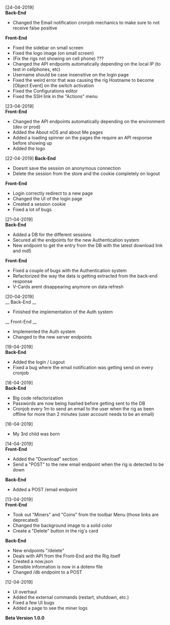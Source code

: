 [24-04-2019]  
__Back-End__
- Changed the Email notification cronjob mechanics to make sure to not receive false positive

__Front-End__ 
- Fixed the sidebar on small screen
- Fixed the logo image (on small screen)
- (Fix the rigs not showing on cell phone) ???
- Changed the API endpoints automatically depending on the local IP (to test in cellphones, etc)
- Username should be case insensitive on the login page
- Fixed the weird error that was causing the rig Hostname to become [Object Event] on the switch activation
- Fixed the Configurations editor
- Fixed the SSH link in the "Actions" menu

[23-04-2019]  
__Front-End__
- Changed the API endpoints automatically depending on the environment (dev or prod)
- Added the About nOS and about Me pages
- Added a loading spinner on the pages the require an API response before showing up
- Added the logo

[22-04-2019]
__Back-End__
- Doesnt save the session on anonymous connection
- Delete the session from the store and the cookie completely on logout

__Front-End__
- Login correctly redirect to a new page
- Changed the UI of the login page
- Created a session cookie
- Fixed a lot of bugs

[21-04-2019]  
__Back-End__
- Added a DB for the different sessions
- Secured all the endpoints for the new Authentication system
- New endpoint to get the entry from the DB with the latest download link and md5

__Front-End__
- Fixed a couple of bugs with the Authentication system
- Refactorized the way the data is getting extracted from the back-end response
- V-Cards arent disappearing anymore on data refresh

[20-04-2019]  
__ Back-End __
- Finished the implementation of the Auth system

__ Front-End __
- Implemented the Auth system 
- Changed to the new server endpoints 

[19-04-2019]  
__Back-End__
- Added the login / Logout
- Fixed a bug where the email notification was getting send on every cronjob

[18-04-2019]  
__Back-End__
- Big code refactorization
- Passwords are now being hashed before getting sent to the DB 
- Cronjob every 1m to send an email to the user when the rig as been offline for more than 2 minutes (user account needs to be an email)

[16-04-2019]  
- My 3rd child was born

[14-04-2019]  
__Front-End__
- Added the "Download" section
- Send a "POST" to the new email endpoint when the rig is detected to be down

__Back-End__
- Added a POST /email endpoint

[13-04-2019]  
__Front-End__
- Took out "Miners" and "Coins" from the toolbar Menu (those links are deprecated)
- Changed the background image to a solid color
- Create a "Delete" button in the rig's card

__Back-End__
- New endpoints "/delete"
- Deals with API from the Front-End and the Rig itself
- Created a now.json
- Sensible information is now in a dotenv file
- Changed /db endpoint to a POST

[12-04-2019] 
- UI overhaul
- Added the external commands (restart, shutdown, etc.)
- Fixed a few UI bugs
- Added a page to see the miner logs

__Beta Version 1.0.0__